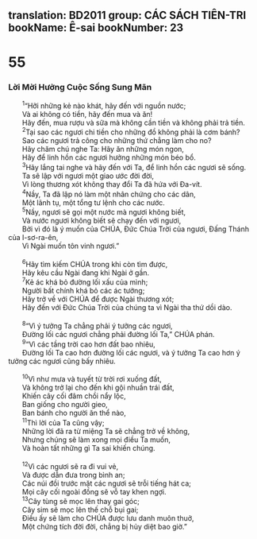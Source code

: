 translation: BD2011
group: CÁC SÁCH TIÊN-TRI
bookName: Ê-sai 
bookNumber: 23
-------

<div class="title"><h1>55</h1><h3>Lời Mời Hưởng Cuộc Sống Sung Mãn</h3></div>
<span class="verse es_55_1">  <sup>1</sup>“Hỡi những kẻ nào khát, hãy đến với nguồn nước;<br/>  Và ai không có tiền, hãy đến mua và ăn!<br/>  Hãy đến, mua rượu và sữa mà không cần tiền và không phải trả tiền.<br/></span>
<span class="verse es_55_2">  <sup>2</sup>Tại sao các ngươi chi tiền cho những đồ không phải là cơm bánh?<br/>  Sao các ngươi trả công cho những thứ chẳng làm cho no?<br/>  Hãy chăm chú nghe Ta: Hãy ăn những món ngon,<br/>  Hãy để linh hồn các ngươi hưởng những món béo bổ.<br/></span>
<span class="verse es_55_3">  <sup>3</sup>Hãy lắng tai nghe và hãy đến với Ta, để linh hồn các ngươi sẽ sống.<br/>  Ta sẽ lập với ngươi một giao ước đời đời,<br/>  Vì lòng thương xót không thay đổi Ta đã hứa với Ða-vít.<br/></span>
<span class="verse es_55_4">  <sup>4</sup>Nầy, Ta đã lập nó làm một nhân chứng cho các dân,<br/>  Một lãnh tụ, một tổng tư lệnh cho các nước.<br/></span>
<span class="verse es_55_5">  <sup>5</sup>Nầy, ngươi sẽ gọi một nước mà ngươi không biết,<br/>  Và nước ngươi không biết sẽ chạy đến với ngươi,<br/>  Bởi vì đó là ý muốn của CHÚA, Ðức Chúa Trời của ngươi, Ðấng Thánh của I-sơ-ra-ên,<br/>  Vì Ngài muốn tôn vinh ngươi.”<br/><br/></span>
<span class="verse es_55_6">  <sup>6</sup>Hãy tìm kiếm CHÚA trong khi còn tìm được,<br/>  Hãy kêu cầu Ngài đang khi Ngài ở gần.<br/></span>
<span class="verse es_55_7">  <sup>7</sup>Kẻ ác khá bỏ đường lối xấu của mình;<br/>  Người bất chính khá bỏ các ác tưởng;<br/>  Hãy trở về với CHÚA để được Ngài thương xót;<br/>  Hãy đến với Ðức Chúa Trời của chúng ta vì Ngài tha thứ dồi dào.<br/><br/></span>
<span class="verse es_55_8">  <sup>8</sup>“Vì ý tưởng Ta chẳng phải ý tưởng các ngươi,<br/>  Ðường lối các ngươi chẳng phải đường lối Ta,” CHÚA phán.<br/></span>
<span class="verse es_55_9">  <sup>9</sup>“Vì các tầng trời cao hơn đất bao nhiêu,<br/>  Ðường lối Ta cao hơn đường lối các ngươi, và ý tưởng Ta cao hơn ý tưởng các ngươi cũng bấy nhiêu.<br/><br/></span>
<span class="verse es_55_10">  <sup>10</sup>Vì như mưa và tuyết từ trời rơi xuống đất,<br/>  Và không trở lại cho đến khi gội nhuần trái đất,<br/>  Khiến cây cối đâm chồi nẩy lộc,<br/>  Ban giống cho người gieo,<br/>  Ban bánh cho người ăn thể nào,<br/></span>
<span class="verse es_55_11">  <sup>11</sup>Thì lời của Ta cũng vậy;<br/>  Những lời đã ra từ miệng Ta sẽ chẳng trở về không,<br/>  Nhưng chúng sẽ làm xong mọi điều Ta muốn,<br/>  Và hoàn tất những gì Ta sai khiến chúng.<br/><br/></span>
<span class="verse es_55_12">  <sup>12</sup>Vì các ngươi sẽ ra đi vui vẻ, <br/>  Và được dẫn đưa trong bình an;<br/>  Các núi đồi trước mặt các ngươi sẽ trỗi tiếng hát ca;<br/>  Mọi cây cối ngoài đồng sẽ vỗ tay khen ngợi.<br/></span>
<span class="verse es_55_13">  <sup>13</sup>Cây tùng sẽ mọc lên thay gai góc;<br/>  Cây sim sẽ mọc lên thế chỗ bụi gai;<br/>  Ðiều ấy sẽ làm cho CHÚA được lưu danh muôn thuở,<br/>  Một chứng tích đời đời, chẳng bị hủy diệt bao giờ.”<br/></span>
